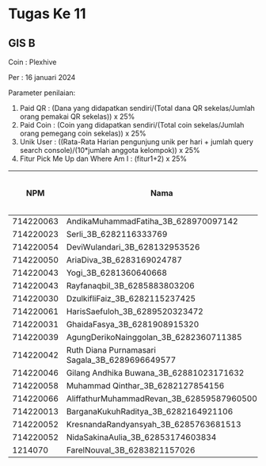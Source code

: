 # Tugas Ke 11

## GIS B
Coin : Plexhive

Per : 16 januari 2024

Parameter penilaian:
1. Paid QR : (Dana yang didapatkan sendiri/(Total dana QR sekelas/Jumlah orang pemakai QR sekelas))  x  25%
2. Paid Coin : (Coin yang didapatkan sendiri/(Total coin sekelas/Jumlah orang pemegang coin sekelas))  x  25%
3. Unik User : ((Rata-Rata Harian pengunjung unik per hari + jumlah query search console)/(10*jumlah anggota kelompok)) x 25%
4. Fitur Pick Me Up dan Where Am I : (fitur1+2) x 25%


| NPM | Nama | Paid QR | Paid Coin | Unik User / Hari | CSS Mobile Friendly | Fitur Where Am I | Fitur Pick Me Up | 
|----------|----------|----------|----------|----------|----------|----------|----------|
| 714220063 | AndikaMuhammadFatiha_3B_628970097142   | 15.063 | 3458 | - | - | - | 0 |
| 714220023 | Serli_3B_6282116333769                 | 15.000 | 1967 | - | - | - | 0 |
| 714220054 | DeviWulandari_3B_628132953526          | 15.054 | 2315 | - | - | - | 0 |
| 714220050 | AriaDiva_3B_6283169024787              | 15.050 | 2284 | - | - | - | 0 |
| 714220043 | Yogi_3B_6281360640668                  | 0 | 17191 | - | - | - | 0 |
| 714220043 | Rayfanaqbil_3B_6285883803206                  | 0 | 2961 | - | - | - | 0 |
| 714220030 | DzulkifliFaiz_3B_6282115237425                 | 0 | 2960 | - | - | - | 0 |
| 714220061 | HarisSaefuloh_3B_6289520323472                 | 0 | 1358 | - | - | - | 0 |
| 714220031 | GhaidaFasya_3B_6281908915320                 | 15.031 | 1231 | - | - | - | 0 |
| 714220039 | AgungDerikoNainggolan_3B_6282360711385                 | 15.039 | 3399 | - | - | - | 0 |
| 714220042 | Ruth Diana Purnamasari Sagala_3B_6289696649577 | 30.042 | 2466 | - | - | - | 0 |
| 714220046 | Gilang Andhika Buwana_3B_62881023171632 | 0 | 7154 | - | - | - | 0 |
| 714220058 | Muhammad Qinthar_3B_6282127854156 | 0 | 6228 | - | - | - | 0 |
| 714220066 | AliffathurMuhammadRevan_3B_62859587960500                 | 15.066 | 0 | - | - | - | 0 |
| 714220013 | BarganaKukuhRaditya_3B_6282164921106                 | 15.013 | 0 | - | - | - | 0 |
| 714220052 | KresnandaRandyansyah_3B_6285763681513                 | 15.052 | 0 | - | - | - | 0 |
| 714220052 | NidaSakinaAulia_3B_62853174603834                 | 30.040 | 2975 | - | - | - | 0 |
| 1214070 | FarelNouval_3B_6283821157026                 | 15.000 | 2653 | - | - | - | 0 |
